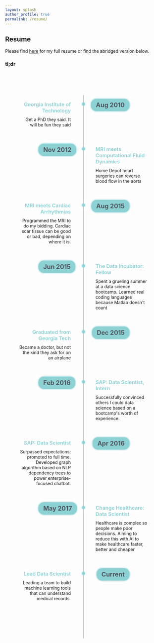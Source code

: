 ```yaml
---
layout: splash
author_profile: true
permalink: /resume/
---
```


## Resume

Please find [here](../LamAdrian_Resume.pdf) for my full resume or find the abridged version below.

### tl;dr

<div class="timeline">
<ul>
    <li>
    <div class="content">
        <h3>Georgia Institute of Technology</h3>
        <p>Get a PhD they said. It will be fun they said</p>
    </div>
    <div class="time">
        <h4>Aug 2010</h4>
    </div>
    </li>
    <li>
    <div class="content">
        <h3>MRI meets Computational Fluid Dynamics</h3>
        <p>Home Depot heart surgeries can reverse blood flow in the aorta</p>
    </div>
    <div class="time">
        <h4>Nov 2012</h4>
    </div>
    </li>    
    <li>
    <div class="content">
        <h3>MRI meets Cardiac Arrhythmias</h3>
        <p>Programmed the MRI to do my bidding. Cardiac scar tissue can be good or bad, depending on where it is.</p>
    </div>
    <div class="time">
        <h4>Aug 2015</h4>
    </div>
    </li>    
    <li>
    <div class="content">
        <h3>The Data Incubator: Fellow</h3>
        <p>Spent a grueling summer at a data science bootcamp. Learned real coding languages because Matlab doesn't count</p>
    </div>
    <div class="time">
        <h4>Jun 2015</h4>
    </div>
    </li>
    <li>
    <div class="content">
        <h3>Graduated from Georgia Tech</h3>
        <p>Became a doctor, but not the kind they ask for on an airplane</p>
    </div>
    <div class="time">
        <h4>Dec 2015</h4>
    </div>
    </li>     
    <li>
    <div class="content">
        <h3>SAP: Data Scientist, Intern</h3>
        <p>Successfully convinced others I could data science based on a bootcamp's worth of experience.</p>
    </div>
    <div class="time">
        <h4>Feb 2016</h4>
    </div>
    </li>      
    <li>
    <div class="content">
        <h3>SAP: Data Scientist</h3>
        <p>Surpassed expectations; promoted to full time. Developed graph algorithm based on NLP dependency trees to power enterprise-focused chatbot. </p>
    </div>
    <div class="time">
        <h4>Apr 2016</h4>
    </div>
    </li>
    <li>
    <div class="content">
        <h3>Change Healthcare: Data Scientist</h3>
        <p>Healthcare is complex so people make poor decisions. Aiming to reduce this with AI to make healthcare faster, better and cheaper</p>
    </div>
    <div class="time">
        <h4>May 2017</h4>
    </div>
    </li>      
    <li>
    <div class="content">
        <h3>Lead Data Scientist</h3>
        <p>Leading a team to build machine learning tools that can understand medical records.  </p>
    </div>
    <div class="time">
        <h4>Current</h4>
    </div>
    </li>
    <div style="clear:both;"></div>
</ul>
</div>



<style>
.timeline{
  position:relative;
  margin:50px auto;
  padding:40px 0;
  width:1000px;
  box-sizing:border-box;
}
.timeline:before{
  content:'';
  position:absolute;
  left:50%;
  width:2px;
  height:100%;
  background:#c5c5c5;
}
.timeline ul{
  padding:0;
  margin:0;
}
.timeline ul li{
  list-style:none;
  position:relative;
  width:50%;
  padding:20px 40px;
  box-sizing:border-box;
}
.timeline ul li:nth-child(odd){
  float:left;
  text-align:right;
  clear:both;
}
.timeline ul li:nth-child(even){
  float:right;
  text-align:left;
  clear:both;
}
.content{
  padding-bottom:20px;
}
.timeline ul li:nth-child(odd):before
{
  content:'';
  position:absolute;
  width:10px;
  height:10px;
  top:24px;
  right:-6px;
  background:rgba(140,210,213,1);
  border-radius:50%;
  box-shadow:0 0 0 3px rgba(140,210,213,0.2);
}
.timeline ul li:nth-child(even):before
{
  content:'';
  position:absolute;
  width:10px;
  height:10px;
  top:24px;
  left:-4px;
  background:rgba(140,210,213,1);
  border-radius:50%;
  box-shadow:0 0 0 3px rgba(140,210,213,0.2);
}
.timeline ul li h3{
  padding:0;
  margin:0;
  color:rgba(140,210,213,1);
  font-weight:600;
}
.timeline ul li p{
  margin:10px 0 0;
  padding:0;
}
.timeline ul li .time h4{
  margin:0;
  padding:0;
  font-size:20px;
}
.timeline ul li:nth-child(odd) .time
{
  position:absolute;
  top:12px;
  right:-150px;
  margin:0;
  padding:8px 16px;
  background:rgba(140,210,213,1);
  color:#51555d;
  border-radius:18px;
  box-shadow:0 0 0 3px rgba(140,210,213,0.3);
}
.timeline ul li:nth-child(even) .time
{
  position:absolute;
  top:12px;
  left:-145px;
  margin:0;
  padding:8px 16px;
  background:rgba(140,210,213,1);
  color:#51555d;
  border-radius:18px;
  box-shadow:0 0 0 3px rgba(140,210,213,0.3);
}
@media(max-width:1000px)
{
  .timeline{
    width:100%;
  }
}
@media(max-width:767px){
  .timeline{
    width:100%;
    padding-bottom:0;
  }
  h1{
    font-size:40px;
    text-align:center;
  }
  .timeline:before{
    left:20px;
    height:100%;
  }
  .timeline ul li:nth-child(odd),
  .timeline ul li:nth-child(even)
  {
    width:100%;
    text-align:left;
    padding-left:50px;
    padding-bottom:50px;
  }
  .timeline ul li:nth-child(odd):before,
  .timeline ul li:nth-child(even):before
  {
    top:-18px;
    left:16px;
  }
  .timeline ul li:nth-child(odd) .time,
  .timeline ul li:nth-child(even) .time{
    top:-30px;
    left:50px;
    right:inherit;
  }
}
</style>